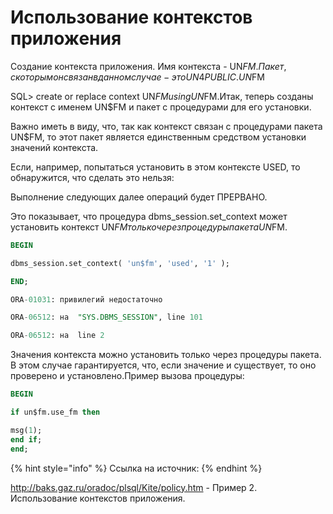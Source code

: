 # Использование контекстов приложения

Создание контекста приложения. Имя контекста - UN$FM.  Пакет, с которым он связан в данном случае - это UN4PUBLIC.UN$FM

 SQL&gt; create or replace context UN$FM using UN$FM.Итак, теперь созданы контекст с именем UN$FM и пакет с процедурами для его установки.

Важно иметь в виду, что, так как контекст связан с процедурами пакета UN$FM, то этот пакет является единственным средством установки значений контекста.

Если, например, попытаться установить в этом контексте USED, то обнаружится, что сделать это нельзя:

Выполнение следующих далее операций будет ПРЕРВАНО.

Это показывает, что процедура dbms\_session.set\_context может установить контекст UN$FM только через процедуры пакета UN$FM.

```sql
BEGIN 
dbms_session.set_context( 'un$fm', 'used', '1' ); 
END;
ORA-01031: привилегий недостаточно
ORA-06512: на  "SYS.DBMS_SESSION", line 101
ORA-06512: на  line 2
```

Значения контекста можно установить только через процедуры пакета. В этом случае гарантируется, что, если значение и существует, то оно проверено и установлено.Пример вызова процедуры:

```sql
BEGIN
if un$fm.use_fm then 
msg(1);
end if;
end;
```

{% hint style="info" %}
 Ссылка на источник:
{% endhint %}

http://baks.gaz.ru/oradoc/plsql/Kite/policy.htm - Пример 2. Использование контекстов приложения.

